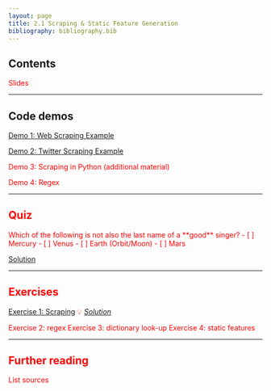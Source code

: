 ```yaml
---
layout: page
title: 2.1 Scraping & Static Feature Generation
bibliography: bibliography.bib
---
```


## Contents

<span style="color: red;">
Slides
</span>

***

## Code demos

[Demo 1: Web Scraping Example](demos/Web_Scraping_Example_Lisa.html)

[Demo 2: Twitter Scraping Example](demos/Twitter_Scraping_Example_Lisa.html)


<span style="color: red;">
Demo 3: Scraping in Python (additional material)
  
Demo 4: Regex

***

## Quiz

<span style="color: red;">
Which of the following is not also the last name of a **good** singer?
- [ ] Mercury
- [ ] Venus
- [ ] Earth (Orbit/Moon)
- [ ] Mars

[Solution](2_1_quiz.md)

***

## Exercises

[Exercise 1: Scraping](exercises/exercise_scraping_lisa_task.ipynb)
💡 [*Solution*](exercises/exercise_scraping_lisa_solution.ipynb)

<span style="color: red;">
Exercise 2: regex
Exercise 3: dictionary look-up
Exercise 4: static features
</span>

***

## Further reading

<span style="color: red;">
List sources
</span>
